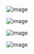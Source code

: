 ![image](https://github.com/simonh19/bestellsystem/assets/155490596/bc49abd3-88ff-4811-a106-9523c3b014cf)

![image](https://github.com/simonh19/bestellsystem/assets/155490596/c63bc4d0-1525-4bb9-abce-1cba15f5552c)

![image](https://github.com/simonh19/bestellsystem/assets/155490596/426e5318-ea1d-40b7-ab6a-469933343bb1)

![image](https://github.com/simonh19/bestellsystem/assets/155490596/e9c5af1d-5461-4656-867c-9ed045faac4f)
